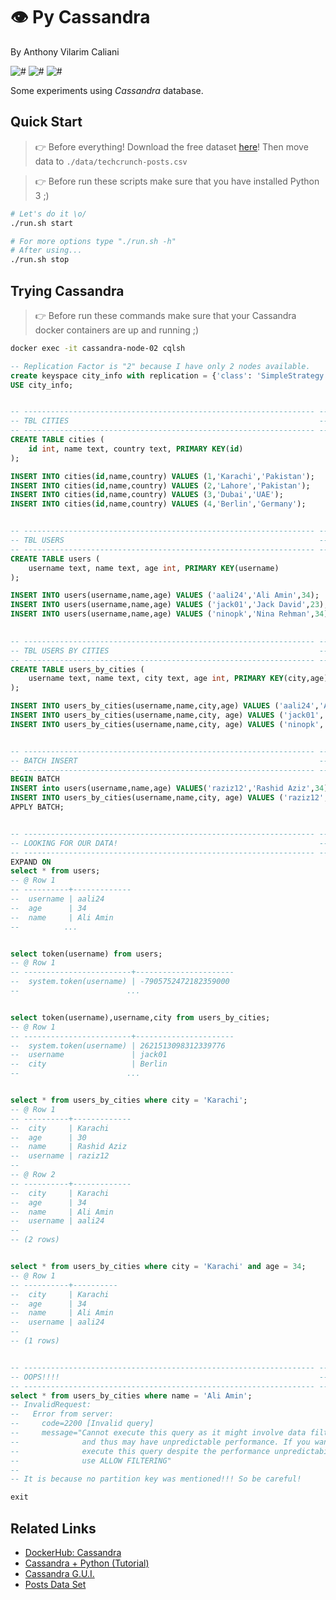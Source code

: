 # 👁 Py Cassandra
By Anthony Vilarim Caliani

![#](https://img.shields.io/badge/licence-MIT-blue.svg)
![#](https://img.shields.io/badge/python-3.7.x-yellow.svg)
![#](https://img.shields.io/badge/cassandra-3.11-lightseagreen.svg)

Some experiments using _Cassandra_ database.

## Quick Start

> 👉 Before everything!
Download the free dataset [here](https://www.kaggle.com/thibalbo/techcrunch-posts-compilation/download)! Then move data to `./data/techcrunch-posts.csv`

> 👉 Before run these scripts make sure that you have installed Python 3 ;)

```bash
# Let's do it \o/
./run.sh start

# For more options type "./run.sh -h"
# After using...
./run.sh stop
```

## Trying Cassandra

> 👉 Before run these commands make sure that your Cassandra docker containers are up and running ;)

```bash
docker exec -it cassandra-node-02 cqlsh
```

```sql
-- Replication Factor is "2" because I have only 2 nodes available.
create keyspace city_info with replication = {'class': 'SimpleStrategy', 'replication_factor': 2};
USE city_info;


-- ----------------------------------------------------------------- --
-- TBL CITIES                                                        --
-- ----------------------------------------------------------------- --
CREATE TABLE cities (
    id int, name text, country text, PRIMARY KEY(id)
);

INSERT INTO cities(id,name,country) VALUES (1,'Karachi','Pakistan');
INSERT INTO cities(id,name,country) VALUES (2,'Lahore','Pakistan');
INSERT INTO cities(id,name,country) VALUES (3,'Dubai','UAE');
INSERT INTO cities(id,name,country) VALUES (4,'Berlin','Germany');


-- ----------------------------------------------------------------- --
-- TBL USERS                                                         --
-- ----------------------------------------------------------------- --
CREATE TABLE users (
    username text, name text, age int, PRIMARY KEY(username)
);

INSERT INTO users(username,name,age) VALUES ('aali24','Ali Amin',34);
INSERT INTO users(username,name,age) VALUES ('jack01','Jack David',23);
INSERT INTO users(username,name,age) VALUES ('ninopk','Nina Rehman',34);
                                                     

-- ----------------------------------------------------------------- --
-- TBL USERS BY CITIES                                               --
-- ----------------------------------------------------------------- --
CREATE TABLE users_by_cities (
    username text, name text, city text, age int, PRIMARY KEY(city,age)
);

INSERT INTO users_by_cities(username,name,city,age) VALUES ('aali24','Ali Amin','Karachi',34);
INSERT INTO users_by_cities(username,name,city, age) VALUES ('jack01','Jack David','Berlin',23);
INSERT INTO users_by_cities(username,name,city, age) VALUES ('ninopk','Nina Rehman','Lahore',34);


-- ----------------------------------------------------------------- --
-- BATCH INSERT                                                      --
-- ----------------------------------------------------------------- --
BEGIN BATCH
INSERT into users(username,name,age) VALUES('raziz12','Rashid Aziz',34);
INSERT INTO users_by_cities(username,name,city, age) VALUES ('raziz12','Rashid Aziz','Karachi',30);
APPLY BATCH;


-- ----------------------------------------------------------------- --
-- LOOKING FOR OUR DATA!                                             --
-- ----------------------------------------------------------------- --
EXPAND ON
select * from users;
-- @ Row 1
-- ----------+-------------
--  username | aali24
--  age      | 34
--  name     | Ali Amin
--          ...


select token(username) from users;
-- @ Row 1
-- ------------------------+----------------------
--  system.token(username) | -7905752472182359000
--                        ...


select token(username),username,city from users_by_cities;
-- @ Row 1
-- ------------------------+----------------------
--  system.token(username) | 2621513098312339776
--  username               | jack01
--  city                   | Berlin
--                        ...


select * from users_by_cities where city = 'Karachi';
-- @ Row 1
-- ----------+-------------
--  city     | Karachi
--  age      | 30
--  name     | Rashid Aziz
--  username | raziz12
-- 
-- @ Row 2
-- ----------+-------------
--  city     | Karachi
--  age      | 34
--  name     | Ali Amin
--  username | aali24
-- 
-- (2 rows)


select * from users_by_cities where city = 'Karachi' and age = 34;
-- @ Row 1
-- ----------+----------
--  city     | Karachi
--  age      | 34
--  name     | Ali Amin
--  username | aali24
-- 
-- (1 rows)              


-- ----------------------------------------------------------------- --
-- OOPS!!!!                                                          --
-- ----------------------------------------------------------------- --
select * from users_by_cities where name = 'Ali Amin';
-- InvalidRequest: 
--   Error from server: 
--     code=2200 [Invalid query] 
--     message="Cannot execute this query as it might involve data filtering 
--              and thus may have unpredictable performance. If you want to 
--              execute this query despite the performance unpredictability,
--              use ALLOW FILTERING"
--
-- It is because no partition key was mentioned!!! So be careful!

exit
```

## Related Links
- [DockerHub: Cassandra](https://hub.docker.com/_/cassandra)
- [Cassandra + Python (Tutorial)](https://towardsdatascience.com/getting-started-with-apache-cassandra-and-python-81e00ccf17c9)
- [Cassandra G.U.I.](https://tableplus.com/)
- [Posts Data Set](https://www.kaggle.com/thibalbo/techcrunch-posts-compilation/download)
